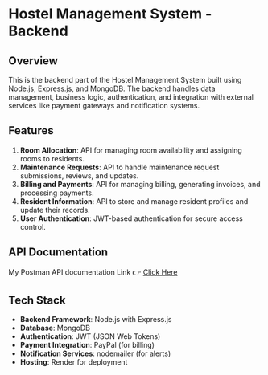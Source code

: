 # Hostel Management System - Backend

## Overview

This is the backend part of the Hostel Management System built using Node.js, Express.js, and MongoDB. The backend handles data management, business logic, authentication, and integration with external services like payment gateways and notification systems.

## Features

1. **Room Allocation**: API for managing room availability and assigning rooms to residents.
2. **Maintenance Requests**: API to handle maintenance request submissions, reviews, and updates.
3. **Billing and Payments**: API for managing billing, generating invoices, and processing payments.
4. **Resident Information**: API to store and manage resident profiles and update their records.
5. **User Authentication**: JWT-based authentication for secure access control.

## API Documentation

My Postman API documentation Link 👉 [Click Here](https://documenter.getpostman.com/view/39168834/2sAYHwJPuJ#4f412d8d-029d-412c-82ef-00ec639c3613)

## Tech Stack

- **Backend Framework**: Node.js with Express.js
- **Database**: MongoDB
- **Authentication**: JWT (JSON Web Tokens)
- **Payment Integration**:  PayPal (for billing)
- **Notification Services**: nodemailer (for alerts)
- **Hosting**:  Render for deployment
